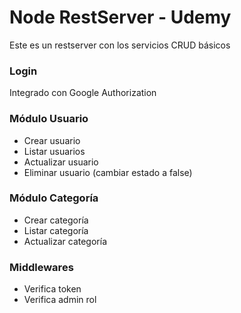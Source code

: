 # Node RestServer - Udemy

Este es un restserver con los servicios CRUD básicos

### Login

Integrado con Google Authorization

### Módulo Usuario

- Crear usuario
- Listar usuarios
- Actualizar usuario
- Eliminar usuario (cambiar estado a false)

### Módulo Categoría

- Crear categoría
- Listar categoría
- Actualizar categoría

### Middlewares

- Verifica token
- Verifica admin rol
